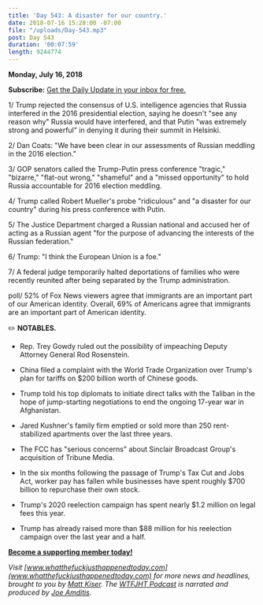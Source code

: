 ```yaml
---
title: 'Day 543: A disaster for our country.'
date: 2018-07-16 15:28:00 -07:00
file: "/uploads/Day-543.mp3"
post: Day 543
duration: '00:07:59'
length: 9244774
---
```


**Monday, July 16, 2018**

**Subscribe:** [Get the Daily Update in your inbox for free.](https://whatthefuckjusthappenedtoday.com/subscribe/)

1/ Trump rejected the consensus of U.S. intelligence agencies that Russia interfered in the 2016 presidential election, saying he doesn't "see any reason why" Russia would have interfered, and that Putin "was extremely strong and powerful" in denying it during their summit in Helsinki.

2/ Dan Coats: "We have been clear in our assessments of Russian meddling in the 2016 election."

3/ GOP senators called the Trump-Putin press conference "tragic," "bizarre," "flat-out wrong," "shameful" and a "missed opportunity" to hold Russia accountable for 2016 election meddling.

4/ Trump called Robert Mueller's probe "ridiculous" and "a disaster for our country" during his press conference with Putin.

5/ The Justice Department charged a Russian national and accused her of acting as a Russian agent "for the purpose of advancing the interests of the Russian federation."

6/ Trump: "I think the European Union is a foe."

7/ A federal judge temporarily halted deportations of families who were recently reunited after being separated by the Trump administration.

poll/ 52% of Fox News viewers agree that immigrants are an important part of our American identity. Overall, 69% of Americans agree that immigrants are an important part of American identity.

✏️ **NOTABLES.**

* Rep. Trey Gowdy ruled out the possibility of impeaching Deputy Attorney General Rod Rosenstein.

* China filed a complaint with the World Trade Organization over Trump's plan for tariffs on $200 billion worth of Chinese goods.

* Trump told his top diplomats to initiate direct talks with the Taliban in the hope of jump-starting negotiations to end the ongoing 17-year war in Afghanistan.

* Jared Kushner's family firm emptied or sold more than 250 rent-stabilized apartments over the last three years.

* The FCC has "serious concerns" about Sinclair Broadcast Group's acquisition of Tribune Media.

* In the six months following the passage of Trump's Tax Cut and Jobs Act, worker pay has fallen while businesses have spent roughly $700 billion to repurchase their own stock.

* Trump's 2020 reelection campaign has spent nearly $1.2 million on legal fees this year.

* Trump has already raised more than $88 million for his reelection campaign over the last year and a half.

**[Become a supporting member today!](https://whatthefuckjusthappenedtoday.com/membership/?utm_source=2017\+Donors&utm_campaign=8dccd905d9-&utm_medium=email&utm_term=0_3bd36f654c-8dccd905d9-169730397)**

*Visit [www.whatthefuckjusthappenedtoday.com](www.whatthefuckjusthappenedtoday.com) for more news and headlines, brought to you by [Matt Kiser](https://twitter.com/Matt_Kiser). The [WTFJHT Podcast](https://whatthefuckjusthappenedtoday.com/podcasts/) is narrated and produced by [Joe Amditis](https://twitter.com/jsamditis).*